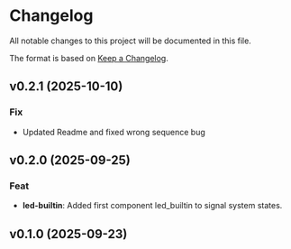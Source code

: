 # Changelog

All notable changes to this project will be documented in this file.

The format is based on [Keep a Changelog](https://keepachangelog.com/en/1.1.0/).

## v0.2.1 (2025-10-10)

### Fix

- Updated Readme and fixed wrong sequence bug

## v0.2.0 (2025-09-25)

### Feat

- **led-builtin**: Added first component led_builtin  to signal system states.

## v0.1.0 (2025-09-23)
